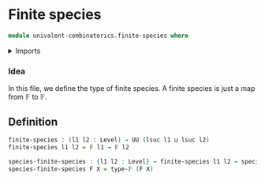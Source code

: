 # Finite species

```agda
module univalent-combinatorics.finite-species where
```

<details><summary>Imports</summary>

```agda
open import foundation.universe-levels
open import univalent-combinatorics.finite-types
open import univalent-combinatorics.species
```

</details>

### Idea

In this file, we define the type of finite species. A finite
species is just a map from 𝔽 to 𝔽.

## Definition

```agda
finite-species : (l1 l2 : Level) → UU (lsuc l1 ⊔ lsuc l2)
finite-species l1 l2 = 𝔽 l1 → 𝔽 l2

species-finite-species : {l1 l2 : Level} → finite-species l1 l2 → species l1 l2
species-finite-species F X = type-𝔽 (F X)
```
